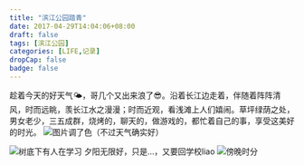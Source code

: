 ```yaml
---
title: "滨江公园踏青"
date: 2017-04-29T14:04:06+08:00
draft: false
tags: [滨江公园]  
categories: [LIFE,记录]
dropCap: false
badge: false
---
```


趁着今天的好天气🌤️，哥几个又出来浪了😎。沿着长江边走着，伴随着阵阵清风，时而远眺，羡长江水之漫漫；时而近观，看浅滩上人们嬉闹。草坪绿荫之处，男女老少，三五成群，烧烤的，聊天的，做游戏的，都忙着自己的事，享受这美好的时光。
![](https://zccon.oss-cn-beijing.aliyuncs.com/Hugo/images/life/2017/%E6%BB%A8%E6%B1%9F%E5%85%AC%E5%9B%AD1.jpg "图片调了色（不过天气确实好）")

![](https://zccon.oss-cn-beijing.aliyuncs.com/Hugo/images/life/2017/%E6%BB%A8%E6%B1%9F%E5%85%AC%E5%9B%AD4.jpg "树底下有人在学习")
夕阳无限好，只是...，又要回学校liao
![](https://zccon.oss-cn-beijing.aliyuncs.com/Hugo/images/life/2017/%E6%BB%A8%E6%B1%9F%E5%85%AC%E5%9B%AD5.jpg "傍晚时分")
